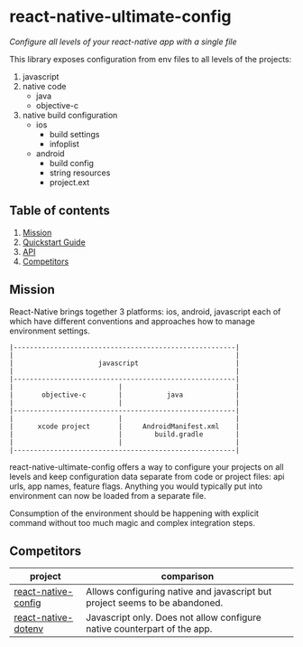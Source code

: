 # react-native-ultimate-config

_Configure all levels of your react-native app with a single file_

This library exposes configuration from env files to all levels of the projects:

1. javascript
1. native code 
    - java
    - objective-c
1. native build configuration
    - ios
        - build settings
        - infoplist
    - android
        - build config
        - string resources
        - project.ext


## Table of contents

1. [Mission](#mission)
1. [Quickstart Guide](./docs/quickstart.md)
1. [API](./docs/api.md)
1. [Competitors](#competitors)


## Mission

React-Native brings together 3 platforms: ios, android, javascript each of
which have different conventions and approaches how to manage environment
settings. 


```
|-------------------------------------------------------|
|                                                       |
|                     javascript                        |
|                                                       |
|-------------------------------------------------------|
|                          |                            |
|       objective-c        |           java             |
|                          |                            |
|-------------------------------------------------------|
|                          |                            |
|      xcode project       |     AndroidManifest.xml    |
|                          |        build.gradle        |
|                          |                            |
|-------------------------------------------------------|
```

react-native-ultimate-config offers a way to configure your projects on all 
levels and keep configuration data separate from code or project files: 
api urls, app names, feature flags. 
Anything you would typically put into environment can now be loaded from a 
separate file.

Consumption of the environment should be happening with explicit command 
without too much magic and complex integration steps.

## Competitors


| project | comparison |
|-|-|
|[react-native-config](https://github.com/luggit/react-native-config) | Allows configuring native and javascript but project seems to be abandoned.|
|[react-native-dotenv](https://github.com/zetachang/react-native-dotenv) | Javascript only. Does not allow configure native counterpart of the app.|
